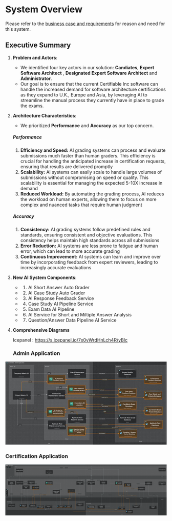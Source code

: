 # System Overview

Please refer to the [business case and requirements](requirements.md) for reason and need for this system.

## Executive Summary

1. **Problem and Actors**:
   - We identified four key actors in our solution: **Candiates**, **Expert Software Architect** , **Designated Expert Software Architect** and **Administrator**.
   - Our goal is to ensure that the current Certifiable Inc software can handle the increased demand for software architecture certifications as they expand to U.K., Europe and Asia, by leveraging AI to streamline the manual process they currently have in place to grade the exams.

2. **Architecture Characteristics**:

   - We prioritized **Performance** and **Accuracy** as our top concern.

    ##### Performance

    1. **Efficiency and Speed:** AI grading systems can process and evaluate submissions much faster than human graders. This efficiency is crucial for handling the anticipated increase in certification requests, ensuring that results are delivered promptly
    2. **Scalability:** AI systems can easily scale to handle large volumes of submissions without compromising on speed or quality. This scalability is essential for managing the expected 5-10X increase in demand
    3. **Reduced Workload:** By automating the grading process, AI reduces the workload on human experts, allowing them to focus on more complex and nuanced tasks that require human judgment

    ##### Accuracy
        
    1. **Consistency:** AI grading systems follow predefined rules and standards, ensuring consistent and objective evaluations. This consistency helps maintain high standards across all submissions
    2. **Error Reduction:** AI systems are less prone to fatigue and human error, which can lead to more accurate grading
    3. **Continuous Improvement:** AI systems can learn and improve over time by incorporating feedback from expert reviewers, leading to increasingly accurate evaluations


3. **New AI System Components**:

    - 1. AI Short Answer Auto Grader
    - 2. AI Case Study Auto Grader
    - 3. AI Response Feedback Service
    - 4. Case Study AI Pipeline Service
    - 5. Exam Data AI Pipeline
    - 6. AI Service for Short and Miltiple Answer Analysis
    - 7. Question/Answer Data Pipeline AI Service


4. **Comprehensive Diagrams**

    Icepanel : https://s.icepanel.io/7x0vWrdHnLch4R/yBIc

   ### Admin Application

<div align="center" style="text-align: center;">
   <img src="diagrams/architecture-admin-app-comprehensive-diagram.png" alt="Admin Application Comprehensive Diagram"/>
</div>

   ### Certification Application

<div align="center" style="text-align: center;">
   <img src="diagrams/architecture-certification-app-comprehensive-diagram.png" alt="Admin Application Comprehensive Diagram"/>
</div>



